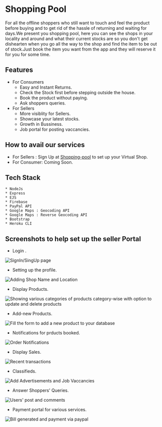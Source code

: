 # Shopping Pool

For all the offline shoppers who still want to touch and feel the product before buying and to get rid of the hassle of returning and waiting for days.We present you shopping pool, here you can see the shops in your locality and around and what their current stocks are so you don't get dishearten when you go all the way to the shop and find the item to be out of stock.Just book the item you want from the app and they will reserve it for you for some time.

## Features

* For Consumers
  * Easy and Instant Returns.
  * Check the Stock first before stepping outside the house.
  * Book the product without paying.
  * Ask shoppers queries.
* For Sellers
  * More visiblity for Sellers.
  * Showcase your latest stocks.
  * Growth in Bussiness.
  * Job portal for posting vaccancies.
 
 ## How to avail our services
 
* For Sellers : Sign Up at [Shopping-pool](https://shopping-pool.herokuapp.com/) to set up your Virtual Shop.
* For Consumer: Coming Soon.

## Tech Stack

```
* NodeJs
* Express
* EJS
* Firebase 
* PayPal API
* Google Maps : Geocoding API
* Google Maps : Reverse Geocoding API
* Bootstrap
* Heroku CLI
```

## Screenshots to help set up the seller Portal

* Login .

![SignIn/SingUp page](https://firebasestorage.googleapis.com/v0/b/shoppingpool-5c28d.appspot.com/o/websitePhotos%2F1.png?alt=media&token=df867972-5700-4f0c-a5ae-13666f911e6e)

* Setting up the profile.

![Adding Shop Name and Location](https://firebasestorage.googleapis.com/v0/b/shoppingpool-5c28d.appspot.com/o/websitePhotos%2F2.png?alt=media&token=25140337-c476-462c-b20e-6ad6e4ca8ffa)

* Display Products.

![Showing various categories of products category-wise with option to update and delete products](https://firebasestorage.googleapis.com/v0/b/shoppingpool-5c28d.appspot.com/o/websitePhotos%2Fproducts.png?alt=media&token=7ed4ecbb-6db2-4756-a51f-039d38f4312a)

* Add-new Products.

![Fill the form to add a new product to your database](https://firebasestorage.googleapis.com/v0/b/shoppingpool-5c28d.appspot.com/o/websitePhotos%2Fnew-product.png?alt=media&token=820d0ce4-b499-4094-b34a-b331978fbc1f)

* Notifications for prducts booked.

![Order Notifications](https://firebasestorage.googleapis.com/v0/b/shoppingpool-5c28d.appspot.com/o/websitePhotos%2Forders.png?alt=media&token=f5b42711-e088-46aa-bf36-cde85b6d234b)

* Display Sales.

![Recent transactions](https://firebasestorage.googleapis.com/v0/b/shoppingpool-5c28d.appspot.com/o/websitePhotos%2Fsales.png?alt=media&token=3bc98b32-2d54-417e-a6ba-4fb7743cc9fd)

* Classifieds.

![Add Advertisements and Job Vaccancies](https://firebasestorage.googleapis.com/v0/b/shoppingpool-5c28d.appspot.com/o/websitePhotos%2Fclassifieds.png?alt=media&token=6d0b3690-e4e1-4c8e-b323-f8e64b3198f7)

* Answer Shoppers' Queries.

![Users' post and comments](https://firebasestorage.googleapis.com/v0/b/shoppingpool-5c28d.appspot.com/o/websitePhotos%2Fqueries.png?alt=media&token=062837fb-bfc5-4825-9a4a-01906524b800)

* Payment portal for various services.

![Bill generated and payment via paypal](https://firebasestorage.googleapis.com/v0/b/shoppingpool-5c28d.appspot.com/o/websitePhotos%2Fpayments.png?alt=media&token=fc3934d0-4859-45e9-8f21-f6649916fea7)






  
 
  
  
